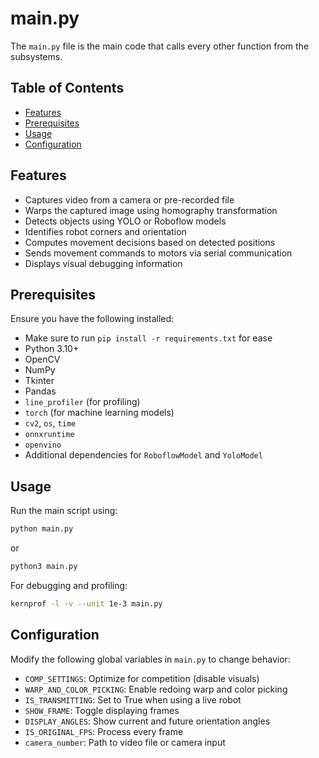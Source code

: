 # main.py

The `main.py` file is the main code that calls every other function from the subsystems.

## Table of Contents
- [Features](#features)
- [Prerequisites](#prerequisites)
- [Usage](#usage)
- [Configuration](#configuration)

## Features
- Captures video from a camera or pre-recorded file
- Warps the captured image using homography transformation
- Detects objects using YOLO or Roboflow models
- Identifies robot corners and orientation
- Computes movement decisions based on detected positions
- Sends movement commands to motors via serial communication
- Displays visual debugging information

## Prerequisites
Ensure you have the following installed:
- Make sure to run `pip install -r requirements.txt` for ease
- Python 3.10+
- OpenCV
- NumPy
- Tkinter
- Pandas
- `line_profiler` (for profiling)
- `torch` (for machine learning models)
- `cv2`, `os`, `time`
- `onnxruntime`
- `openvino`
- Additional dependencies for `RoboflowModel` and `YoloModel`

## Usage
Run the main script using:
```bash
python main.py
```
or 
```bash
python3 main.py
```
For debugging and profiling:
```bash
kernprof -l -v --unit 1e-3 main.py
```

## Configuration
Modify the following global variables in `main.py` to change behavior:

- `COMP_SETTINGS`: Optimize for competition (disable visuals)
- `WARP_AND_COLOR_PICKING`: Enable redoing warp and color picking
- `IS_TRANSMITTING`: Set to True when using a live robot
- `SHOW_FRAME`: Toggle displaying frames
- `DISPLAY_ANGLES`: Show current and future orientation angles
- `IS_ORIGINAL_FPS`: Process every frame
- `camera_number`: Path to video file or camera input